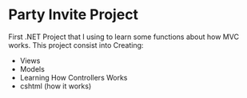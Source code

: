 # Party Invite Project

First .NET Project that I using to learn some functions about how MVC works.
This project consist into Creating:
* Views
* Models
* Learning How Controllers Works
* cshtml (how it works)